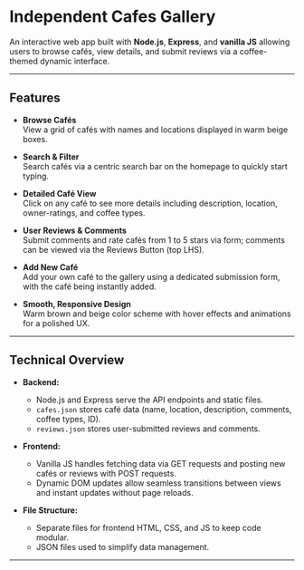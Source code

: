 # Independent Cafes Gallery

An interactive web app built with **Node.js**, **Express**, and **vanilla JS** allowing users to browse cafés, view details, and submit reviews via a coffee-themed dynamic interface.

---

## Features

- **Browse Cafés**  
  View a grid of cafés with names and locations displayed in warm beige boxes.

- **Search & Filter**  
  Search cafés via a centric search bar on the homepage to quickly start typing.

- **Detailed Café View**  
  Click on any café to see more details including description, location, owner-ratings, and coffee types.

- **User Reviews & Comments**  
  Submit comments and rate cafés from 1 to 5 stars via form; comments can be viewed via the Reviews Button (top LHS).

- **Add New Café**  
  Add your own café to the gallery using a dedicated submission form, with the café being instantly added.

- **Smooth, Responsive Design**  
  Warm brown and beige color scheme with hover effects and animations for a polished UX.

---

## Technical Overview

- **Backend:**  
  - Node.js and Express serve the API endpoints and static files.  
  - `cafes.json` stores café data (name, location, description, comments, coffee types, ID).  
  - `reviews.json` stores user-submitted reviews and comments.

- **Frontend:**  
  - Vanilla JS handles fetching data via GET requests and posting new cafés or reviews with POST requests.  
  - Dynamic DOM updates allow seamless transitions between views and instant updates without page reloads.

- **File Structure:**  
  - Separate files for frontend HTML, CSS, and JS to keep code modular.  
  - JSON files used to simplify data management.

---
